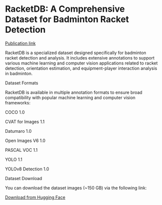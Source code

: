 # RacketDB: A Comprehensive Dataset for Badminton Racket Detection
[Publication link](https://www.scitepress.org/PublishedPapers/2025/131597/)

RacketDB is a specialized dataset designed specifically for badminton racket detection and analysis. It includes extensive annotations to support various machine learning and computer vision applications related to racket detection, orientation estimation, and equipment-player interaction analysis in badminton.

Dataset Formats

RacketDB is available in multiple annotation formats to ensure broad compatibility with popular machine learning and computer vision frameworks:

COCO 1.0

CVAT for Images 1.1

Datumaro 1.0

Open Images V6 1.0

PASCAL VOC 1.1

YOLO 1.1

YOLOv8 Detection 1.0

Dataset Download

You can download the dataset images (~150 GB) via the following link:

[Download from Hugging Face](https://huggingface.co/datasets/muhabdulhaq/racketdb)
